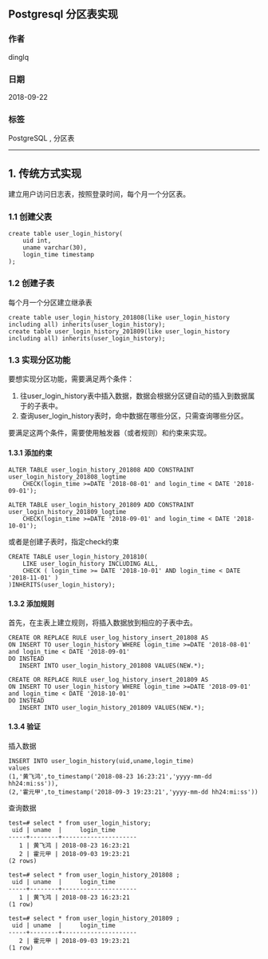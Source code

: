 ## Postgresql 分区表实现
                                                                   
### 作者                                                                   
dinglq                                                                   
                                                                   
### 日期                                                                   
2018-09-22                                                                 
                                                                   
### 标签                                                                   
PostgreSQL , 分区表     
                                                                   
----                                                                   
                                                                   
## 1. 传统方式实现
建立用户访问日志表，按照登录时间，每个月一个分区表。
### 1.1 创建父表
```
create table user_login_history(
	uid int,
	uname varchar(30),
	login_time timestamp
);
```
### 1.2 创建子表
每个月一个分区建立继承表
```
create table user_login_history_201808(like user_login_history including all) inherits(user_login_history);
create table user_login_history_201809(like user_login_history including all) inherits(user_login_history);
```
### 1.3 实现分区功能
要想实现分区功能，需要满足两个条件：
1. 往user_login_history表中插入数据，数据会根据分区键自动的插入到数据属于的子表中。
2. 查询user_login_history表时，命中数据在哪些分区，只需查询哪些分区。

要满足这两个条件，需要使用触发器（或者规则）和约束来实现。
#### 1.3.1 添加约束
```
ALTER TABLE user_login_history_201808 ADD CONSTRAINT user_login_history_201808_logtime
	CHECK(login_time >=DATE '2018-08-01' and login_time < DATE '2018-09-01');
	
ALTER TABLE user_login_history_201809 ADD CONSTRAINT user_login_history_201809_logtime
	CHECK(login_time >=DATE '2018-09-01' and login_time < DATE '2018-10-01');	
```
或者是创建子表时，指定check约束
```
CREATE TABLE user_login_history_201810(
	LIKE user_login_history INCLUDING ALL,
	CHECK ( login_time >= DATE '2018-10-01' AND login_time < DATE '2018-11-01' )
)INHERITS(user_login_history);
```

#### 1.3.2 添加规则
首先，在主表上建立规则，将插入数据放到相应的子表中去。
```
CREATE OR REPLACE RULE user_log_history_insert_201808 AS 
ON INSERT TO user_login_history WHERE login_time >=DATE '2018-08-01' and login_time < DATE '2018-09-01'
DO INSTEAD 
   INSERT INTO user_login_history_201808 VALUES(NEW.*);

CREATE OR REPLACE RULE user_log_history_insert_201809 AS
ON INSERT TO user_login_history WHERE login_time >=DATE '2018-09-01' and login_time < DATE '2018-10-01'
DO INSTEAD 
   INSERT INTO user_login_history_201809 VALUES(NEW.*);
```


#### 1.3.4 验证
插入数据
```
INSERT INTO user_login_history(uid,uname,login_time)
values
(1,'黄飞鸿',to_timestamp('2018-08-23 16:23:21','yyyy-mm-dd hh24:mi:ss')),
(2,'霍元甲',to_timestamp('2018-09-3 19:23:21','yyyy-mm-dd hh24:mi:ss'))
```
查询数据
```
test=# select * from user_login_history;
 uid | uname  |     login_time      
-----+--------+---------------------
   1 | 黄飞鸿 | 2018-08-23 16:23:21
   2 | 霍元甲 | 2018-09-03 19:23:21
(2 rows)

test=# select * from user_login_history_201808 ;
 uid | uname  |     login_time      
-----+--------+---------------------
   1 | 黄飞鸿 | 2018-08-23 16:23:21
(1 row)

test=# select * from user_login_history_201809 ;
 uid | uname  |     login_time      
-----+--------+---------------------
   2 | 霍元甲 | 2018-09-03 19:23:21
(1 row)
```

















